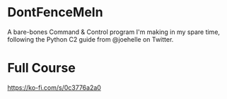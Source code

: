 # DontFenceMeIn
A bare-bones Command & Control program I'm making in my spare time, following the Python C2 guide from @joehelle on Twitter.

# Full Course
https://ko-fi.com/s/0c3776a2a0
